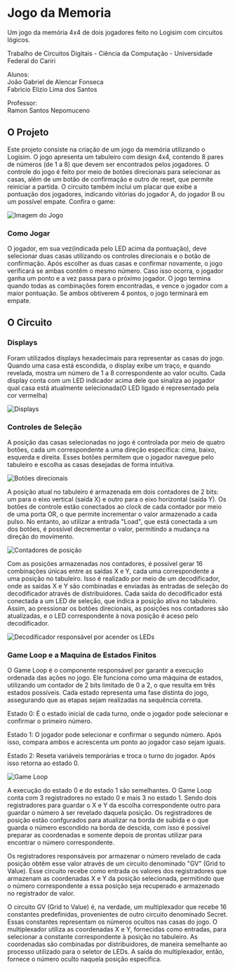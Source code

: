 <h1>Jogo da Memoria</h1>

Um jogo da memória 4x4 de dois jogadores feito no Logisim com circuitos lógicos.

Trabalho de Circuitos Digitais - Ciência da Computação - Universidade Federal do Cariri

Alunos: <br>
João Gabriel de Alencar Fonseca <br>
Fabricio Elizio Lima dos Santos

Professor: <br>
Ramon Santos Nepomuceno


<h2>O Projeto</h2>
<p>Este projeto consiste na criação de um jogo da memória utilizando o Logisim. O jogo apresenta um tabuleiro com design 4x4, contendo 8 pares de números (de 1 a 8) que devem ser encontrados pelos jogadores. O controle do jogo é feito por meio de botões direcionais para selecionar as casas, além de um botão de confirmação e outro de reset, que permite reiniciar a partida. O circuito também inclui um placar que exibe a pontuação dos jogadores, indicando vitórias do jogador A, do jogador B ou um possível empate. Confira o game:</p>

![Imagem do Jogo](./imagens/01.png)

<h3>Como Jogar</h3>

<p>O jogador, em sua vez(indicada pelo LED acima da pontuação), deve selecionar duas casas utilizando os controles direcionais e o botão de confirmação. Após escolher as duas casas e confirmar novamente, o jogo verificará se ambas contêm o mesmo número. Caso isso ocorra, o jogador ganha um ponto e a vez passa para o próximo jogador. O jogo termina quando todas as combinações forem encontradas, e vence o jogador com a maior pontuação. Se ambos obtiverem 4 pontos, o jogo terminará em empate.</p>

<h2>O Circuito</h2>

<h3>Displays</h3>

<p>Foram utilizados displays hexadecimais para representar as casas do jogo. Quando uma casa está escondida, o display exibe um traço, e quando revelada, mostra um número de 1 a 8 correspondente ao valor oculto. Cada display conta com um LED indicador acima dele que sinaliza ao jogador qual casa está atualmente selecionada(O LED ligado é representado pela cor vermelha)</p>

![Displays](./imagens/06.png)

<h3>Controles de Seleção</h3>

<p>A posição das casas selecionadas no jogo é controlada por meio de quatro botões, cada um correspondente a uma direção específica: cima, baixo, esquerda e direita. Esses botões permitem que o jogador navegue pelo tabuleiro e escolha as casas desejadas de forma intuitiva.</p>

![Botões direcionais](./imagens/08.png)

<p>A posição atual no tabuleiro é armazenada em dois contadores de 2 bits: um para o eixo vertical (saída X) e outro para o eixo horizontal (saída Y). Os botões de controle estão conectados ao clock de cada contador por meio de uma porta OR, o que permite incrementar o valor armazenado a cada pulso. No entanto, ao utilizar a entrada "Load", que está conectada a um dos botões, é possível decrementar o valor, permitindo a mudança na direção do movimento.</p>

![Contadores de posição](./imagens/07.png)

<p>Com as posições armazenadas nos contadores, é possível gerar 16 combinações únicas entre as saídas X e Y, cada uma correspondente a uma posição no tabuleiro. Isso é realizado por meio de um decodificador, onde as saídas X e Y são combinadas e enviadas às entradas de seleção do decodificador através de distribuidores. Cada saída do decodificador está conectada a um LED de seleção, que indica a posição ativa no tabuleiro. Assim, ao pressionar os botões direcionais, as posições nos contadores são atualizadas, e o LED correspondente à nova posição é aceso pelo decodificador.</p>

![Decodificador responsável por acender os LEDs](./imagens/04b.png)

<h3>Game Loop e a Maquina de Estados Finitos</h3>

<p>O Game Loop é o componente responsável por garantir a execução ordenada das ações no jogo. Ele funciona como uma máquina de estados, utilizando um contador de 2 bits limitado de 0 a 2, o que resulta em três estados possíveis. Cada estado representa uma fase distinta do jogo, assegurando que as etapas sejam realizadas na sequência correta.</p>

<p>Estado 0: É o estado inicial de cada turno, onde o jogador pode selecionar e confirmar o primeiro número.</p>

<p>Estado 1: O jogador pode selecionar e confirmar o segundo número. Após isso, compara ambos e acrescenta um ponto ao jogador caso sejam iguais.</p>

<p>Estado 2: Reseta variáveis temporárias e troca o turno do jogador. Após isso retorna ao estado 0.</p>

![Game Loop](./imagens/09.png)

<p></p>

<p>A execução do estado 0 e do estado 1 são semelhantes. O Game Loop conta com 3 registradores no estado 0 e mais 3 no estado 1. Sendo dois registradores para guardar o X e Y da escolha correspondente outro para guardar o número à ser revelado daquela posição. Os registradores de posição estão confgurados para atualizar na borda de subida e o que guarda o número escondido na borda de descida, com isso é possível preparar as coordenadas e somente depois de prontas utilizar para encontrar o número correspondente.</p>

<p>Os registradores responsáveis por armazenar o número revelado de cada posição obtêm esse valor através de um circuito denominado "GV" (Grid to Value). Esse circuito recebe como entrada os valores dos registradores que armazenam as coordenadas X e Y da posição selecionada, permitindo que o número correspondente a essa posição seja recuperado e armazenado no registrador de valor.</p>

<p>O circuito GV (Grid to Value) é, na verdade, um multiplexador que recebe 16 constantes predefinidas, provenientes de outro circuito denominado Secret. Essas constantes representam os números ocultos nas casas do jogo. O multiplexador utiliza as coordenadas X e Y, fornecidas como entradas, para selecionar a constante correspondente à posição no tabuleiro. As coordenadas são combinadas por distribuidores, de maneira semelhante ao processo utilizado para o seletor de LEDs. A saída do multiplexador, então, fornece o número oculto naquela posição específica.</p>
